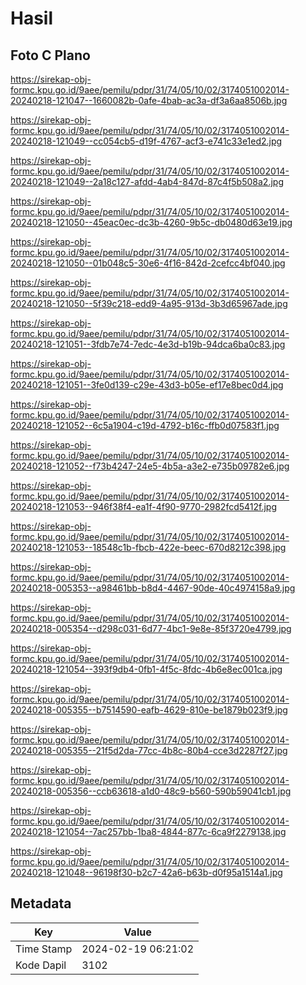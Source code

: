 # Hasil

## Foto C Plano

https://sirekap-obj-formc.kpu.go.id/9aee/pemilu/pdpr/31/74/05/10/02/3174051002014-20240218-121047--1660082b-0afe-4bab-ac3a-df3a6aa8506b.jpg

https://sirekap-obj-formc.kpu.go.id/9aee/pemilu/pdpr/31/74/05/10/02/3174051002014-20240218-121049--cc054cb5-d19f-4767-acf3-e741c33e1ed2.jpg

https://sirekap-obj-formc.kpu.go.id/9aee/pemilu/pdpr/31/74/05/10/02/3174051002014-20240218-121049--2a18c127-afdd-4ab4-847d-87c4f5b508a2.jpg

https://sirekap-obj-formc.kpu.go.id/9aee/pemilu/pdpr/31/74/05/10/02/3174051002014-20240218-121050--45eac0ec-dc3b-4260-9b5c-db0480d63e19.jpg

https://sirekap-obj-formc.kpu.go.id/9aee/pemilu/pdpr/31/74/05/10/02/3174051002014-20240218-121050--01b048c5-30e6-4f16-842d-2cefcc4bf040.jpg

https://sirekap-obj-formc.kpu.go.id/9aee/pemilu/pdpr/31/74/05/10/02/3174051002014-20240218-121050--5f39c218-edd9-4a95-913d-3b3d65967ade.jpg

https://sirekap-obj-formc.kpu.go.id/9aee/pemilu/pdpr/31/74/05/10/02/3174051002014-20240218-121051--3fdb7e74-7edc-4e3d-b19b-94dca6ba0c83.jpg

https://sirekap-obj-formc.kpu.go.id/9aee/pemilu/pdpr/31/74/05/10/02/3174051002014-20240218-121051--3fe0d139-c29e-43d3-b05e-ef17e8bec0d4.jpg

https://sirekap-obj-formc.kpu.go.id/9aee/pemilu/pdpr/31/74/05/10/02/3174051002014-20240218-121052--6c5a1904-c19d-4792-b16c-ffb0d07583f1.jpg

https://sirekap-obj-formc.kpu.go.id/9aee/pemilu/pdpr/31/74/05/10/02/3174051002014-20240218-121052--f73b4247-24e5-4b5a-a3e2-e735b09782e6.jpg

https://sirekap-obj-formc.kpu.go.id/9aee/pemilu/pdpr/31/74/05/10/02/3174051002014-20240218-121053--946f38f4-ea1f-4f90-9770-2982fcd5412f.jpg

https://sirekap-obj-formc.kpu.go.id/9aee/pemilu/pdpr/31/74/05/10/02/3174051002014-20240218-121053--18548c1b-fbcb-422e-beec-670d8212c398.jpg

https://sirekap-obj-formc.kpu.go.id/9aee/pemilu/pdpr/31/74/05/10/02/3174051002014-20240218-005353--a98461bb-b8d4-4467-90de-40c4974158a9.jpg

https://sirekap-obj-formc.kpu.go.id/9aee/pemilu/pdpr/31/74/05/10/02/3174051002014-20240218-005354--d298c031-6d77-4bc1-9e8e-85f3720e4799.jpg

https://sirekap-obj-formc.kpu.go.id/9aee/pemilu/pdpr/31/74/05/10/02/3174051002014-20240218-121054--393f9db4-0fb1-4f5c-8fdc-4b6e8ec001ca.jpg

https://sirekap-obj-formc.kpu.go.id/9aee/pemilu/pdpr/31/74/05/10/02/3174051002014-20240218-005355--b7514590-eafb-4629-810e-be1879b023f9.jpg

https://sirekap-obj-formc.kpu.go.id/9aee/pemilu/pdpr/31/74/05/10/02/3174051002014-20240218-005355--21f5d2da-77cc-4b8c-80b4-cce3d2287f27.jpg

https://sirekap-obj-formc.kpu.go.id/9aee/pemilu/pdpr/31/74/05/10/02/3174051002014-20240218-005356--ccb63618-a1d0-48c9-b560-590b59041cb1.jpg

https://sirekap-obj-formc.kpu.go.id/9aee/pemilu/pdpr/31/74/05/10/02/3174051002014-20240218-121054--7ac257bb-1ba8-4844-877c-6ca9f2279138.jpg

https://sirekap-obj-formc.kpu.go.id/9aee/pemilu/pdpr/31/74/05/10/02/3174051002014-20240218-121048--96198f30-b2c7-42a6-b63b-d0f95a1514a1.jpg


## Metadata

| Key        | Value               |
| ---------- | ------------------- |
| Time Stamp | 2024-02-19 06:21:02 |
| Kode Dapil | 3102                |



